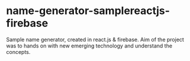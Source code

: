 # name-generator-samplereactjs-firebase
Sample name generator, created in react.js &amp; firebase. Aim of the project was to hands on with new emerging technology and understand the concepts.
